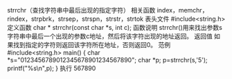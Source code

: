 strrchr（查找字符串中最后出现的指定字符）
相关函数
index，memchr，rindex，strpbrk，strsep，strspn，strstr，strtok
表头文件
#include<string.h>
定义函数
char * strrchr(const char *s, int c);
函数说明
strrchr()用来找出参数s字符串中最后一个出现的参数c地址，然后将该字符出现的地址返回。
返回值
如果找到指定的字符则返回该字符所在地址，否则返回0。
范例
#include<string.h>
main()
{
char *s="0123456789012345678901234567890";
char *p;
p=strrchr(s,'5');
printf("%s\n",p);
}
执行
567890